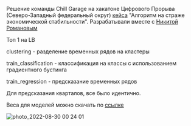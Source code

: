 Решение команды Chill Garage на хакатоне Цифрового Прорыва (Северо-Западный федеральный округ) [кейса](https://hacks-ai.ru/hackathons/757124) "Алгоритм на страже экономической стабильности". Разрабатывали вместе с [Никитой Романовым](https://github.com/KARTASAR)

Топ 1 на LB


clustering - разделение временных рядов на кластеры

train_classification - классификация на классы с использованием градиентного бустинга

train_regression - предсказание временных рядов

Для предсказания кварталов, все было идентично.

Веса для моделей можно скачать по [ссылке](https://drive.google.com/file/d/1qALR68Ynk9EhGKo_DQ9Gf-SImvMRMpD7/view?usp=sharing)

![photo_2022-08-30 00 24 01](https://user-images.githubusercontent.com/70094557/187281836-1bc6613c-2443-445c-a660-c33632447837.jpeg)
